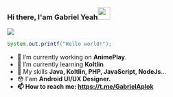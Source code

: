 ### Hi there, I'am Gabriel Yeah<img src="https://github.com/TheDudeThatCode/TheDudeThatCode/blob/master/Assets/Hi.gif" width="29px">

<img src="https://64.media.tumblr.com/1eb4adf7ff52bda1cf639e125649c137/tumblr_nf3hgw0aBu1si4e7ko1_500.gif">

```java
System.out.printf("Hello world!");
```

- 🔭 I’m currently working on <strong>AnimePlay</strong>.
- 🌱 I’m currently learning <strong>Koltlin</strong>
- 📝 My skills <strong>Java, Koltlin, PHP, JavaScript, NodeJs</strong>...
- 😳 I'am <strong>Android UI/UX Designer.<strong>
- 📫 How to reach me: https://t.me/GabrielAplok
